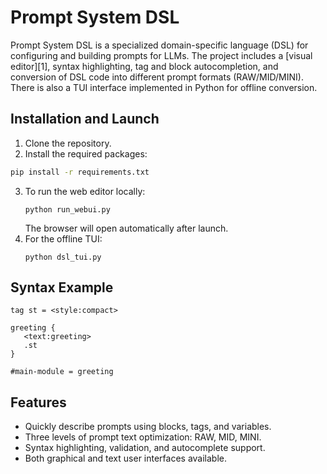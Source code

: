 # Prompt System DSL

Prompt System DSL is a specialized domain-specific language (DSL) for configuring and building prompts for LLMs. The project includes a [visual editor][1], syntax highlighting, tag and block autocompletion, and conversion of DSL code into different prompt formats (RAW/MID/MINI). There is also a TUI interface implemented in Python for offline conversion.

## Installation and Launch

1. Clone the repository.
2. Install the required packages:
```bash
pip install -r requirements.txt
```
3. To run the web editor locally:
   ```
   python run_webui.py
   ```
   The browser will open automatically after launch.
4. For the offline TUI:
   ```
   python dsl_tui.py
   ```

## Syntax Example
```
tag st = <style:compact>

greeting {
   <text:greeting>
   .st
}

#main-module = greeting
```

## Features

- Quickly describe prompts using blocks, tags, and variables.
- Three levels of prompt text optimization: RAW, MID, MINI.
- Syntax highlighting, validation, and autocomplete support.
- Both graphical and text user interfaces available.
